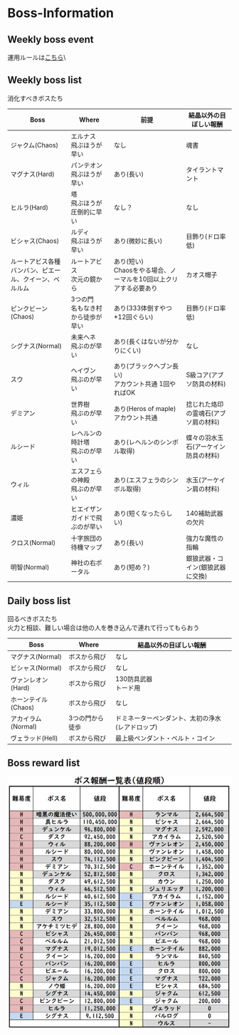 # Boss-Information

## Weekly boss event

運用ルールは[こちら](/docs/boss/weekly_boss_event.md)\

## Weekly boss list

消化すべきボスたち

| Boss | Where | 前提 | 結晶以外の目ぼしい報酬 |
| --- | --- | --- | --- |
| ジャクム(Chaos) | エルナス<br> 飛ぶほうが早い | なし | 魂書 |
| マグナス(Hard) | パンテオン<br> 飛ぶほうが早い | あり(長い) | タイラントマント |
| ヒルラ(Hard) | 塔<br> 飛ぶほうが圧倒的に早い | なし？ | なし |
| ビシャス(Chaos) | ルディ<br> 飛ぶほうが早い | あり(微妙に長い) | 目飾り(ドロ率低) |
| ルートアビス各種<br> バンバン、ピエール、クイーン、ベルルム | ルートアビス<br> 次元の鏡から | あり(短い)<br> Chaosをやる場合、ノーマルを10回以上クリアする必要あり | カオス帽子 |
| ピンクビーン(Chaos) | 3つの門<br> 名もなき村から徒歩が早い | あり(333体倒すやつ*12回ぐらい) | 目飾り(ドロ率低) |
| シグナス(Normal) | 未来ヘネ<br> 飛ぶのが早い | あり(長くはないが分かりにくい) | なし |
| スウ | ヘイヴン<br> 飛ぶのが早い | あり(ブラックヘブン長い)<br> アカウント共通 1回やればOK | S級コア(アブソ防具の材料) |
| デミアン | 世界樹<br> 飛ぶのが早い | あり(Heros of maple)<br> アカウント共通 | 捻じれた烙印の霊魂石(アブソ肩の材料) |
| ルシード | レヘルンの時計塔<br> 飛ぶのが早い | あり(レヘルンのシンボル取得) | 蝶々の羽水玉石(アーケイン防具の材料) |
| ウィル | エスフェらの神殿<br> 飛ぶのが早い | あり(エスフェラのシンボル取得) | 水玉(アーケイン肩の材料) |
| 濃姫 | ヒエイザン<br> ガイドで飛ぶのが早い | あり(短くなったらしい) | 140補助武器の欠片 |
| クロス(Normal) | 十字旅団の待機マップ | あり(長い) | 強力な魔性の指輪 |
| 明智(Normal) | 神社の右ポータル | あり(短め？) | 銀狼武器・コイン(銀狼武器に交換) |

## Daily boss list

回るべきボスたち\
火力と相談、難しい場合は他の人を巻き込んで連れて行ってもらおう

| Boss | Where | 結晶以外の目ぼしい報酬 |
| --- | --- | --- |
| マグナス(Normal) | ボスから飛び | なし |
| ビシャス(Normal) | ボスから飛び | なし |
| ヴァンレオン(Hard) | ボスから飛び | 130防具武器<br> トード用 |
| ホーンテイル(Chaos) | ボスから飛び | なし |
| アカイラム(Normal) | 3つの門から徒歩 | ドミネーターペンダント、太初の浄水(レアドロップ) |
| ヴェラッド(Hell) | ボスから飛び | 最上級ペンダント・ベルト・コイン |

## Boss reward list

![早見表](/docs/boss/boss_reward.png)
